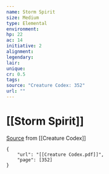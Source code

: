```yaml
---
name: Storm Spirit
size: Medium
type: Elemental
environment: 
hp: 22
ac: 14
initiative: 2
alignment: 
legendary: 
lair: 
unique: 
cr: 0.5
tags: 
source: "Creature Codex: 352"
url: ""
---
```

# [[Storm Spirit]]

[Source](zotero://open-pdf/library/items/NTNKJRHG?page=352) from [[Creature Codex]]

```pdf
{
	"url": "[[Creature Codex.pdf]]",
	"page": [352]
}
```

